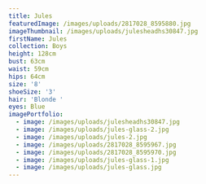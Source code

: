 ```yaml
---
title: Jules
featuredImage: /images/uploads/2817028_8595880.jpg
imageThumbnail: /images/uploads/julesheadhs30847.jpg
firstName: Jules
collection: Boys
height: 128cm
bust: 63cm
waist: 59cm
hips: 64cm
size: '8'
shoeSize: '3'
hair: 'Blonde '
eyes: Blue
imagePortfolio:
  - image: /images/uploads/julesheadhs30847.jpg
  - image: /images/uploads/jules-glass-2.jpg
  - image: /images/uploads/jules-2.jpg
  - image: /images/uploads/2817028_8595967.jpg
  - image: /images/uploads/2817028_8595970.jpg
  - image: /images/uploads/jules-glass-1.jpg
  - image: /images/uploads/jules-glass.jpg
---
```


